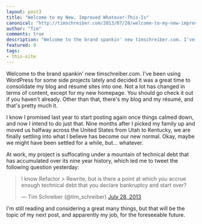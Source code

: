 ```yaml
--- 
layout: post3
title: "Welcome to my New, Improved Whatever-This-Is"
canonical: "http://timschreiber.com/2013/07/28/welcome-to-my-new-improved-whatever-this-is/"
author: "Tim"
comments: true
description: "Welcome to the brand spankin' new timschreiber.com. I've been using WordPress for some side projects lately and decided it was a great time to consolidate my blog and r&eacute;sum&eacute; sites into one. Not a lot has changed in terms of..."
featured: 0
tags:
- this-site
---
```


Welcome to the brand spankin' new timschreiber.com. I've been using WordPress for some side projects lately and decided it was a great time to consolidate my blog and r&eacute;sum&eacute; sites into one. Not a lot has changed in terms of content, except for my new homepage. You should go check it out if you haven't already. Other than that, there's my blog and my r&eacute;sum&eacute;, and that's pretty much it.

I know I promised last year to start posting again once things calmed down, and now I intend to do just that. Nine months after I picked my family up and moved us halfway across the United States from Utah to Kentucky, we are finally settling into what I believe has become our new normal. Okay, maybe we might have been settled for a while, but... whatever.

At work, my project is suffocating under a mountain of technical debt that has accumulated over its nine year history, which led me to tweet the following question yesterday:

<blockquote class="twitter-tweet" lang="en"><p>I know Refactor &gt; Rewrite, but is there a point at which you accrue enough technical debt that you declare bankruptcy and start over?</p>&mdash; Tim Schreiber (@tim_schreiber) <a href="https://twitter.com/tim_schreiber/status/361330768972234753">July 28, 2013</a></blockquote>
<script async src="//platform.twitter.com/widgets.js" charset="utf-8"></script>

I'm still reading and considering a great many things, but that will be the topic of my next post, and apparently my job, for the foreseeable future.
